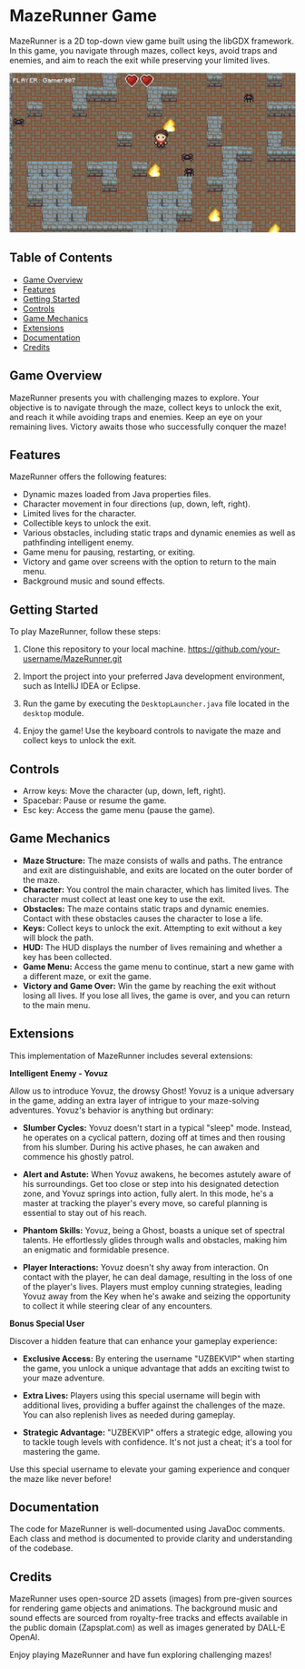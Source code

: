 # MazeRunner Game

MazeRunner is a 2D top-down view game built using the libGDX framework. In this game, you navigate through mazes, collect keys, avoid traps and enemies, and aim to reach the exit while preserving your limited lives.


![MazeRunner Screenshot](assets\Screenshot_Game.png)
## Table of Contents
- [Game Overview](#game-overview)
- [Features](#features)
- [Getting Started](#getting-started)
- [Controls](#controls)
- [Game Mechanics](#game-mechanics)
- [Extensions](#extensions)
- [Documentation](#documentation)
- [Credits](#credits)

## Game Overview
MazeRunner presents you with challenging mazes 
to explore. Your objective is to navigate through the maze, 
collect keys to unlock the exit, and reach it while avoiding
traps and enemies. Keep an eye on your remaining lives. Victory awaits 
those who successfully conquer the maze!

## Features
MazeRunner offers the following features:

- Dynamic mazes loaded from Java properties files.
- Character movement in four directions (up, down, left, right).
- Limited lives for the character.
- Collectible keys to unlock the exit.
- Various obstacles, including static traps and dynamic enemies as well as pathfinding intelligent enemy.
- Game menu for pausing, restarting, or exiting.
- Victory and game over screens with the option to return to the main menu.
- Background music and sound effects.

## Getting Started
To play MazeRunner, follow these steps:

1. Clone this repository to your local machine.
https://github.com/your-username/MazeRunner.git

2. Import the project into your preferred Java development environment, such as IntelliJ IDEA or Eclipse.

3. Run the game by executing the `DesktopLauncher.java` file located in the `desktop` module.

4. Enjoy the game! Use the keyboard controls to navigate the maze and collect keys to unlock the exit.

## Controls
- Arrow keys: Move the character (up, down, left, right).
- Spacebar: Pause or resume the game.
- Esc key: Access the game menu (pause the game).

## Game Mechanics
- **Maze Structure:** The maze consists of walls and paths. The entrance and exit are distinguishable, and exits are located on the outer border of the maze.
- **Character:** You control the main character, which has limited lives. The character must collect at least one key to use the exit.
- **Obstacles:** The maze contains static traps and dynamic enemies. Contact with these obstacles causes the character to lose a life.
- **Keys:** Collect keys to unlock the exit. Attempting to exit without a key will block the path.
- **HUD:** The HUD displays the number of lives remaining and whether a key has been collected.
- **Game Menu:** Access the game menu to continue, start a new game with a different maze, or exit the game.
- **Victory and Game Over:** Win the game by reaching the exit without losing all lives. If you lose all lives, the game is over, and you can return to the main menu.

## Extensions
This implementation of MazeRunner includes several extensions:

**Intelligent Enemy - Yovuz**

Allow us to introduce Yovuz, the drowsy Ghost! Yovuz is a unique adversary in the game, adding an extra layer of intrigue to your maze-solving adventures. Yovuz's behavior is anything but ordinary:

- **Slumber Cycles:** Yovuz doesn't start in a typical "sleep" mode. Instead, he operates on a cyclical pattern, dozing off at times and then rousing from his slumber. During his active phases, he can awaken and commence his ghostly patrol.

- **Alert and Astute:** When Yovuz awakens, he becomes astutely aware of his surroundings. Get too close or step into his designated detection zone, and Yovuz springs into action, fully alert. In this mode, he's a master at tracking the player's every move, so careful planning is essential to stay out of his reach.

- **Phantom Skills:** Yovuz, being a Ghost, boasts a unique set of spectral talents. He effortlessly glides through walls and obstacles, making him an enigmatic and formidable presence.

- **Player Interactions:** Yovuz doesn't shy away from interaction. On contact with the player, he can deal damage, resulting in the loss of one of the player's lives. Players must employ cunning strategies, leading Yovuz away from the Key when he's awake and seizing the opportunity to collect it while steering clear of any encounters.

**Bonus Special User**

Discover a hidden feature that can enhance your gameplay experience:

- **Exclusive Access:** By entering the username "UZBEKVIP" when starting the game, you unlock a unique advantage that adds an exciting twist to your maze adventure.

- **Extra Lives:** Players using this special username will begin with additional lives, providing a buffer against the challenges of the maze. You can also replenish lives as needed during gameplay.

- **Strategic Advantage:** "UZBEKVIP" offers a strategic edge, allowing you to tackle tough levels with confidence. It's not just a cheat; it's a tool for mastering the game.

Use this special username to elevate your gaming experience and conquer the maze like never before!


## Documentation
The code for MazeRunner is well-documented using JavaDoc comments. Each class and method is documented to provide clarity and understanding of the codebase.

## Credits
MazeRunner uses open-source 2D assets (images) from pre-given sources for rendering game objects and animations. The background music and sound effects are sourced from royalty-free tracks and effects available in the public domain (Zapsplat.com) as well as images generated by DALL-E OpenAI.

Enjoy playing MazeRunner and have fun exploring challenging mazes!
